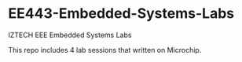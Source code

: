 # EE443-Embedded-Systems-Labs
IZTECH EEE Embedded Systems Labs

This repo includes 4 lab sessions that written on Microchip.
